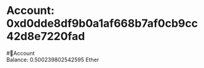 
Account: 0xd0dde8df9b0a1af668b7af0cb9cc42d8e7220fad
===================================================
  
#📜Account  
Balance: 0.500239802542595 Ether